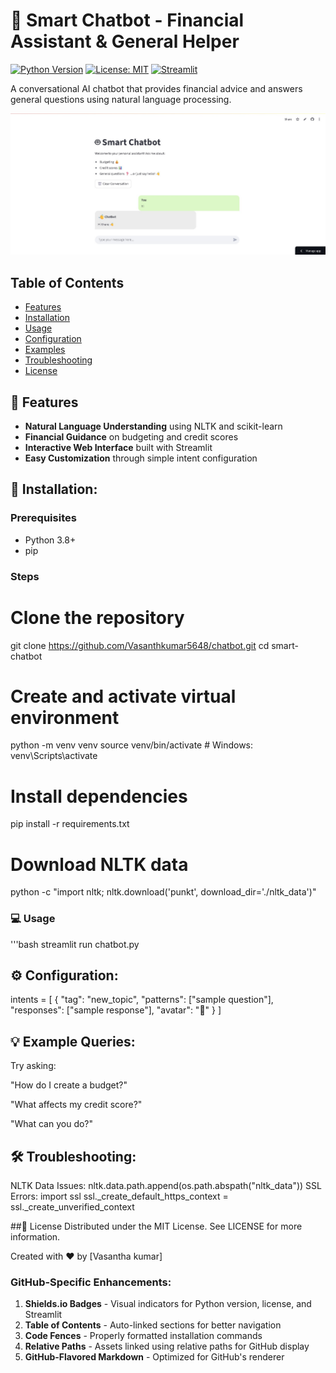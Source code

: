 # 🤖 Smart Chatbot - Financial Assistant & General Helper

[![Python Version](https://img.shields.io/badge/python-3.8%2B-blue)](https://www.python.org/downloads/)
[![License: MIT](https://img.shields.io/badge/License-MIT-yellow.svg)](https://opensource.org/licenses/MIT)
[![Streamlit](https://img.shields.io/badge/Streamlit-FF4B4B?logo=streamlit&logoColor=white)](https://streamlit.io/)

A conversational AI chatbot that provides financial advice and answers general questions using natural language processing.

![Chatbot Demo](./images/chatbot.jpg)

## Table of Contents
- [Features](#-features)
- [Installation](#-installation)
- [Usage](#-usage)
- [Configuration](#-configuration)
- [Examples](#-example-queries)
- [Troubleshooting](#-troubleshooting)
- [License](#-license)

## 🌟 Features
- **Natural Language Understanding** using NLTK and scikit-learn
- **Financial Guidance** on budgeting and credit scores
- **Interactive Web Interface** built with Streamlit
- **Easy Customization** through simple intent configuration

## 🚀 Installation:
### Prerequisites
- Python 3.8+
- pip

### Steps
# Clone the repository
git clone https://github.com/Vasanthkumar5648/chatbot.git
cd smart-chatbot
# Create and activate virtual environment
python -m venv venv
source venv/bin/activate  # Windows: venv\Scripts\activate
# Install dependencies
pip install -r requirements.txt
# Download NLTK data
python -c "import nltk; nltk.download('punkt', download_dir='./nltk_data')"

### 💻 Usage
'''bash
streamlit run chatbot.py

## ⚙️ Configuration:
intents = [
    {
        "tag": "new_topic",
        "patterns": ["sample question"],
        "responses": ["sample response"],
        "avatar": "🎯"
    }
]

## 💡 Example Queries:
Try asking:

"How do I create a budget?"

"What affects my credit score?"

"What can you do?"

## 🛠 Troubleshooting:
NLTK Data Issues:
nltk.data.path.append(os.path.abspath("nltk_data"))
SSL Errors:
import ssl
ssl._create_default_https_context = ssl._create_unverified_context

##📜 License
Distributed under the MIT License. See LICENSE for more information.

Created with ❤️ by [Vasantha kumar]

### GitHub-Specific Enhancements:
1. **Shields.io Badges** - Visual indicators for Python version, license, and Streamlit
2. **Table of Contents** - Auto-linked sections for better navigation
3. **Code Fences** - Properly formatted installation commands
4. **Relative Paths** - Assets linked using relative paths for GitHub display
5. **GitHub-Flavored Markdown** - Optimized for GitHub's renderer
